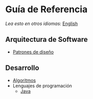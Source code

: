 # Guía de Referencia

*Lea esto en otros idiomas:* [English](README-en.md)

## Arquitectura de Software
* [Patrones de diseño](/design-patterns/README.md)

## Desarrollo
* [Algoritmos](/algorithms/README.md)
* Lenguajes de programación
  - [Java](/programming-language/java/README.md)